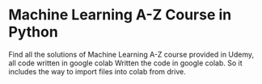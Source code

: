 # Machine Learning A-Z Course in Python

Find all the solutions of Machine Learning A-Z course provided in Udemy, all code written in google colab
Written the code in google colab. So it includes the way to import files into colab from drive.
